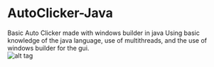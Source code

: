 # AutoClicker-Java
Basic Auto Clicker made with windows builder in java
Using basic knowledge of the java language, use of multithreads, and the use of windows builder for the gui.
<br />
![alt tag](https://cdn.discordapp.com/attachments/366788132156342274/459206466440527872/unknown.png "Picture of the gui")
